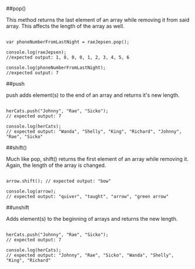 ##pop()

This method returns the last element of an array while removing it from said array. This affects the length of the array as well.

```var raeJepsen = [1, 8, 0, 0, 1, 2, 3, 4, 5, 6, 7];

var phoneNumberFromLastNight = raeJepsen.pop();

console.log(raeJepsen);
//expected output: 1, 8, 0, 0, 1, 2, 3, 4, 5, 6

console.log(phoneNumberFromLastNight);
//expected output: 7
```

##push

push adds element(s) to the end of an array and returns it's new length.

``` var herCats = ["Wanda", "Shelly", "King", "Richard"]

herCats.push("Johnny", "Rae", "Sicko");
// expected output: 7

console.log(herCats);
// expected output: "Wanda", "Shelly", "King", "Richard", "Johnny", "Rae", "Sicko"
```

##shift()

Much like pop, shift() returns the first element of an array while removing it. Again, the length of the array is changed.

```var arrow = ["bow", "quiver", "taught", "arrow", "green arrow"];

arrow.shift(); // expected output: "bow"

console.log(arrow);
// expected output: "quiver", "taught", "arrow", "green arrow"
```

##unshift

Adds element(s) to the beginning of arrays and returns the new length.

``` var herCats = ["Wanda", "Shelly", "King", "Richard"]

herCats.push("Johnny", "Rae", "Sicko");
// expected output: 7

console.log(herCats);
// expected output: "Johnny", "Rae", "Sicko", "Wanda", "Shelly", "King", "Richard"
```
